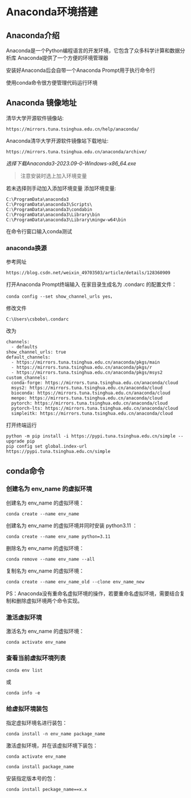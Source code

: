 # Anaconda环境搭建

## Anaconda介绍

Anaconda是一个Python编程语言的开发环境，它包含了众多科学计算和数据分析库
Anaconda提供了一个方便的环境管理器

安装好Anaconda后会自带一个Anaconda Prompt用于执行命令行

使用conda命令很方便管理代码运行环境

## Anaconda 镜像地址

清华大学开源软件镜像站:
```
https://mirrors.tuna.tsinghua.edu.cn/help/anaconda/

```

Anaconda清华大学开源软件镜像站下载地址:
```
https://mirrors.tuna.tsinghua.edu.cn/anaconda/archive/
```

*选择下载Anaconda3-2023.09-0-Windows-x86_64.exe*

>注意安装时选上加入环境变量

若未选择则手动加入添加环境变量
添加环境变量:

```
C:\ProgramData\anaconda3
C:\ProgramData\anaconda3\Scripts\
C:\ProgramData\anaconda3\condabin
C:\ProgramData\anaconda3\Library\bin
C:\ProgramData\anaconda3\Library\mingw-w64\bin
```

在命令行窗口输入conda测试



### anaconda换源

参考网址
```
https://blog.csdn.net/weixin_49703503/article/details/128360909
```

打开Anaconda Prompt终端输入
在家目录生成名为 .condarc 的配置文件：
```
conda config --set show_channel_urls yes，
```

修改文件
```
C:\Users\csbobo\.condarc
```
改为

```
channels:
  - defaults
show_channel_urls: true
default_channels:
  - https://mirrors.tuna.tsinghua.edu.cn/anaconda/pkgs/main
  - https://mirrors.tuna.tsinghua.edu.cn/anaconda/pkgs/r
  - https://mirrors.tuna.tsinghua.edu.cn/anaconda/pkgs/msys2
custom_channels:
  conda-forge: https://mirrors.tuna.tsinghua.edu.cn/anaconda/cloud
  msys2: https://mirrors.tuna.tsinghua.edu.cn/anaconda/cloud
  bioconda: https://mirrors.tuna.tsinghua.edu.cn/anaconda/cloud
  menpo: https://mirrors.tuna.tsinghua.edu.cn/anaconda/cloud
  pytorch: https://mirrors.tuna.tsinghua.edu.cn/anaconda/cloud
  pytorch-lts: https://mirrors.tuna.tsinghua.edu.cn/anaconda/cloud
  simpleitk: https://mirrors.tuna.tsinghua.edu.cn/anaconda/cloud
```

打开终端运行

```
python -m pip install -i https://pypi.tuna.tsinghua.edu.cn/simple --upgrade pip
pip config set global.index-url https://pypi.tuna.tsinghua.edu.cn/simple
```

## conda命令

### 创建名为 env_name 的虚拟环境

创建名为 env_name 的虚拟环境：
```
conda create --name env_name
```

创建名为 env_name 的虚拟环境并同时安装 python3.11 ：
```
conda create --name env_name python=3.11
```

删除名为 env_name 的虚拟环境：
```
conda remove --name env_name --all
```

复制名为 env_name 的虚拟环境：
```
conda create --name env_name_old --clone env_name_new
```
PS：Anaconda没有重命名虚拟环境的操作，若要重命名虚拟环境，需要结合复制和删除虚拟环境两个命令实现。

### 激活虚拟环境

激活名为 env_name 的虚拟环境：
```
conda activate env_name
```

### 查看当前虚拟环境列表

```
conda env list 
```

或 
```
conda info -e
```

### 给虚拟环境装包
指定虚拟环境名进行装包：
```
conda install -n env_name package_name
```

激活虚拟环境，并在该虚拟环境下装包：
```
conda activate env_name

conda install package_name
```

安装指定版本号的包：
```
conda install peckage_name==x.x
```